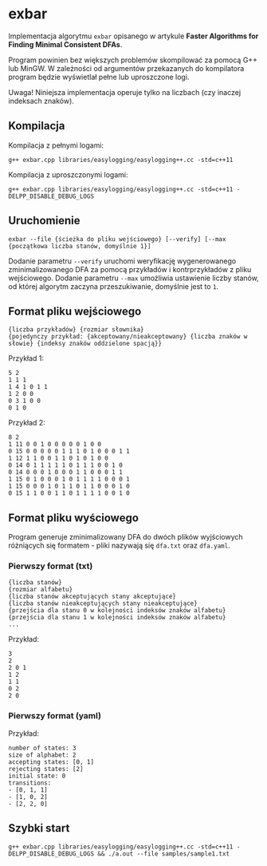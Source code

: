 # exbar

Implementacja algorytmu `exbar` opisanego w artykule __Faster Algorithms for
Finding Minimal Consistent DFAs__.

Program powinien bez większych problemów skompilować za pomocą G++ lub MinGW. W zależności od argumentów przekazanych do kompilatora program będzie wyświetlał pełne lub uproszczone logi.

Uwaga! Niniejsza implementacja operuje tylko na liczbach (czy inaczej indeksach znaków).

## Kompilacja

Kompilacja z pełnymi logami:
```
g++ exbar.cpp libraries/easylogging/easylogging++.cc -std=c++11
```

Kompilacja z uproszczonymi logami:
```
g++ exbar.cpp libraries/easylogging/easylogging++.cc -std=c++11 -DELPP_DISABLE_DEBUG_LOGS
```

## Uruchomienie

```
exbar --file {ścieżka do pliku wejściowego} [--verify] [--max {początkowa liczba stanów, domyślnie 1}]
```
Dodanie parametru `--verify` uruchomi weryfikację wygenerowanego zminimalizowanego DFA za pomocą przykładów i kontrprzykładów z pliku wejściowego.
Dodanie parametru `--max` umożliwia ustawienie liczby stanów, od której algorytm zaczyna przeszukiwanie, domyślnie jest to `1`.

## Format pliku wejściowego

```
{liczba przykładów} {rozmiar słownika}
{pojedynczy przykład: {akceptowany/nieakceptowany} {liczba znaków w słowie} {indeksy znaków oddzielone spacją}}
```

Przykład 1:
```
5 2
1 1 1
1 4 1 0 1 1
1 2 0 0
0 3 1 0 0
0 1 0
```

Przykład 2:
```
8 2
1 11 0 0 1 0 0 0 0 0 1 0 0
0 15 0 0 0 0 0 1 1 1 0 1 0 0 0 1 1
1 12 1 1 0 0 1 1 0 1 0 1 0 0
0 14 0 1 1 1 1 1 0 1 1 1 0 0 1 0
0 14 0 0 0 1 0 0 0 1 1 0 0 0 1 1
1 15 0 1 0 0 0 1 0 1 1 1 1 0 0 0 1
1 15 0 0 0 1 0 1 1 0 1 1 0 0 0 1 0
0 15 1 1 0 0 1 1 0 1 1 1 1 0 0 1 0
```

## Format pliku wyściowego

Program generuje zminimalizowany DFA do dwóch plików wyjściowych różniących się formatem - pliki nazywają się `dfa.txt` oraz `dfa.yaml`.

### Pierwszy format (txt)

```
{liczba stanów}
{rozmiar alfabetu}
{liczba stanów akceptujących stany akceptujące}
{liczba stanów nieakceptujących stany nieakceptujące}
{przejścia dla stanu 0 w kolejności indeksów znaków alfabetu}
{przejścia dla stanu 1 w kolejności indeksów znaków alfabetu}
...
```

Przykład:
```
3
2
2 0 1
1 2
1 1
0 2
2 0
```

### Pierwszy format (yaml)

Przykład:
```
number of states: 3
size of alphabet: 2
accepting states: [0, 1]
rejecting states: [2]
initial state: 0
transitions:
- [0, 1, 1]
- [1, 0, 2]
- [2, 2, 0]
```

## Szybki start

```
g++ exbar.cpp libraries/easylogging/easylogging++.cc -std=c++11 -DELPP_DISABLE_DEBUG_LOGS && ./a.out --file samples/sample1.txt
```